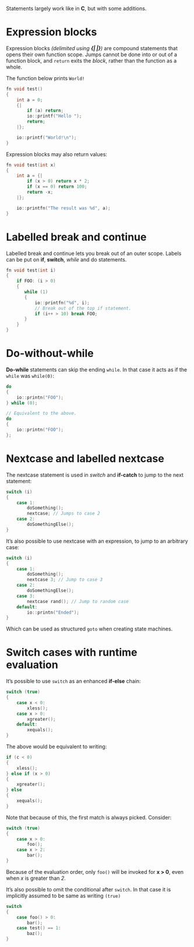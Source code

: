 Statements largely work like in __C__, but with some additions.

# Expression blocks

Expression blocks _(delimited using __{| |}__)_ are compound statements that opens their own function scope.
Jumps cannot be done into or out of a function block, and `return` exits the _block_, rather than the function as a whole.

The function below prints `World!`
```cpp
fn void test()
{
    int a = 0;
    {|
        if (a) return;
        io::printf("Hello ");
        return;
    |};

    io::printf("World!\n");
}
```

Expression blocks may also return values:
```cpp
fn void test(int x)
{
    int a = {|
        if (x > 0) return x * 2;
        if (x == 0) return 100;
        return -x;
    |};

    io::printfn("The result was %d", a);
}
```

# Labelled break and continue
Labelled break and continue lets you break out of an outer scope.
Labels can be put on __if__, __switch__, _while_ and do statements.

```cpp
fn void test(int i)
{
    if FOO: (i > 0)
    {
       while (1)
       {
           io::printfn("%d", i);
           // Break out of the top if statement.
           if (i++ > 10) break FOO;
       }
    }
}
```

# Do-without-while
__Do-while__ statements can skip the ending `while`. In that case it acts as if the `while` was `while(0)`:
```cpp
do
{
    io::printn("FOO");
} while (0);

// Equivalent to the above.
do
{
    io::printn("FOO");
};
```

# Nextcase and labelled nextcase
The nextcase statement is used in _switch_ and __if-catch__ to jump to the next statement:
```cpp
switch (i)
{
    case 1:
        doSomething();
        nextcase; // Jumps to case 2
    case 2:
        doSomethingElse();
}
```

It’s also possible to use nextcase with an expression, to jump to an arbitrary case:
```cpp
switch (i)
{
    case 1:
        doSomething();
        nextcase 3; // Jump to case 3
    case 2:
        doSomethingElse();
    case 3:
        nextcase rand(); // Jump to random case
    default:
        io::printn("Ended");
}
```

Which can be used as structured `goto` when creating state machines.

# Switch cases with runtime evaluation
It’s possible to use `switch` as an enhanced __if-else__ chain:

```cpp
switch (true)
{
    case x < 0:
        xless();
    case x > 0:
        xgreater();
    default:
        xequals();
}
```

The above would be equivalent to writing:
```cpp
if (c < 0)
{
    xless();
} else if (x > 0)
{
    xgreater();
} else
{
    xequals();
}
```

Note that because of this, the first match is always picked. Consider:
```cpp
switch (true)
{
    case x > 0:
        foo();
    case x > 2:
        bar();
}
```

Because of the evaluation order, only `foo()` will be invoked for __x > 0__, even when _x_ is greater than _2_.

It’s also possible to omit the conditional after `switch`. In that case it is implicitly assumed to be same as writing `(true)`
```cpp
switch
{
    case foo() > 0:
        bar();
    case test() == 1:
        baz();
}
```
